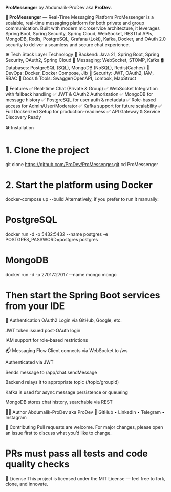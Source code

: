 **ProMessenger** by Abdumalik-ProDev aka **ProDev**.

**📨 ProMessenger** — Real-Time Messaging Platform
ProMessenger is a scalable, real-time messaging platform for both private and group communication. Built with modern microservice architecture, it leverages Spring Boot, Spring Security, Spring Cloud, WebSocket, RESTful APIs, MongoDB, Redis, PostgreSQL, Grafana (Loki), Kafka, Docker, and OAuth 2.0 security to deliver a seamless and secure chat experience.

⚙️ Tech Stack
Layer	Technology
🧠 Backend:	Java 21, Spring Boot, Spring Security, OAuth2, Spring Cloud
💬 Messaging:	WebSocket, STOMP, Kafka
🛢️ Databases:	PostgreSQL (SQL), MongoDB (NoSQL), Redis(Caches)
🐳 DevOps:	Docker, Docker Compose, Jib
🔐 Security:	JWT, OAuth2, IAM, RBAC
🧪 Docs & Tools:	Swagger/OpenAPI, Lombok, MapStruct

🚀 Features
✅ Real-time Chat (Private & Group)
✅ WebSocket Integration with fallback handling
✅ JWT & OAuth2 Authorization
✅ MongoDB for message history
✅ PostgreSQL for user auth & metadata
✅ Role-based access for Admin/User/Moderator
✅ Kafka support for future scalability
✅ Full Dockerized Setup for production-readiness
✅ API Gateway & Service Discovery Ready

🛠️ Installation

# 1. Clone the project
git clone https://github.com/ProDev/ProMessenger.git
cd ProMessenger

# 2. Start the platform using Docker
docker-compose up --build
Alternatively, if you prefer to run it manually:

# PostgreSQL
docker run -d -p 5432:5432 --name postgres -e POSTGRES_PASSWORD=postgres postgres

# MongoDB
docker run -d -p 27017:27017 --name mongo mongo

# Then start the Spring Boot services from your IDE
🔐 Authentication
OAuth2 Login via GitHub, Google, etc.

JWT token issued post-OAuth login

IAM support for role-based restrictions

📬 Messaging Flow
Client connects via WebSocket to /ws

Authenticated via JWT

Sends message to /app/chat.sendMessage

Backend relays it to appropriate topic (/topic/groupId)

Kafka is used for async message persistence or queueing

MongoDB stores chat history, searchable via REST


👨‍💻 Author
Abdumalik-ProDev aka ProDev
🔗 GitHub • LinkedIn • Telegram • Instagram

🤝 Contributing
Pull requests are welcome. For major changes, please open an issue first to discuss what you’d like to change.

# PRs must pass all tests and code quality checks
📜 License
This project is licensed under the MIT License — feel free to fork, clone, and innovate.
